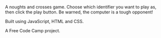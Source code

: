 A noughts and crosses game. Choose which identifier you want to play as, then click the play button. Be warned, the computer is a tough opponent!

Built using JavaScript, HTML and CSS.

A Free Code Camp project.
